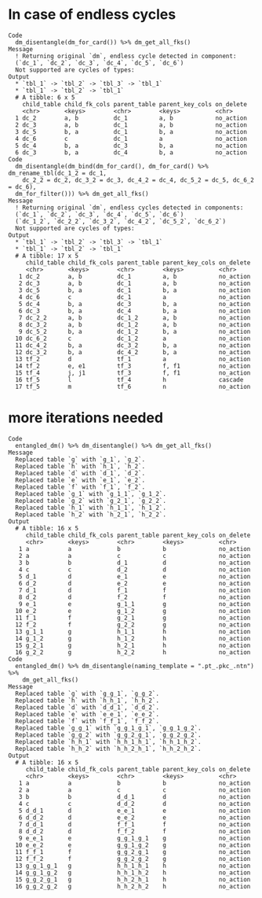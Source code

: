 # In case of endless cycles

    Code
      dm_disentangle(dm_for_card()) %>% dm_get_all_fks()
    Message
      ! Returning original `dm`, endless cycle detected in component:
      (`dc_1`, `dc_2`, `dc_3`, `dc_4`, `dc_5`, `dc_6`)
      Not supported are cycles of types:
    Output
      * `tbl_1` -> `tbl_2` -> `tbl_3` -> `tbl_1`
      * `tbl_1` -> `tbl_2` -> `tbl_1`
      # A tibble: 6 x 5
        child_table child_fk_cols parent_table parent_key_cols on_delete
        <chr>       <keys>        <chr>        <keys>          <chr>    
      1 dc_2        a, b          dc_1         a, b            no_action
      2 dc_3        a, b          dc_1         a, b            no_action
      3 dc_5        b, a          dc_1         b, a            no_action
      4 dc_6        c             dc_1         a               no_action
      5 dc_4        b, a          dc_3         b, a            no_action
      6 dc_3        b, a          dc_4         b, a            no_action
    Code
      dm_disentangle(dm_bind(dm_for_card(), dm_for_card() %>% dm_rename_tbl(dc_1_2 = dc_1,
        dc_2_2 = dc_2, dc_3_2 = dc_3, dc_4_2 = dc_4, dc_5_2 = dc_5, dc_6_2 = dc_6),
      dm_for_filter())) %>% dm_get_all_fks()
    Message
      ! Returning original `dm`, endless cycles detected in components:
      (`dc_1`, `dc_2`, `dc_3`, `dc_4`, `dc_5`, `dc_6`)
      (`dc_1_2`, `dc_2_2`, `dc_3_2`, `dc_4_2`, `dc_5_2`, `dc_6_2`)
      Not supported are cycles of types:
    Output
      * `tbl_1` -> `tbl_2` -> `tbl_3` -> `tbl_1`
      * `tbl_1` -> `tbl_2` -> `tbl_1`
      # A tibble: 17 x 5
         child_table child_fk_cols parent_table parent_key_cols on_delete
         <chr>       <keys>        <chr>        <keys>          <chr>    
       1 dc_2        a, b          dc_1         a, b            no_action
       2 dc_3        a, b          dc_1         a, b            no_action
       3 dc_5        b, a          dc_1         b, a            no_action
       4 dc_6        c             dc_1         a               no_action
       5 dc_4        b, a          dc_3         b, a            no_action
       6 dc_3        b, a          dc_4         b, a            no_action
       7 dc_2_2      a, b          dc_1_2       a, b            no_action
       8 dc_3_2      a, b          dc_1_2       a, b            no_action
       9 dc_5_2      b, a          dc_1_2       b, a            no_action
      10 dc_6_2      c             dc_1_2       a               no_action
      11 dc_4_2      b, a          dc_3_2       b, a            no_action
      12 dc_3_2      b, a          dc_4_2       b, a            no_action
      13 tf_2        d             tf_1         a               no_action
      14 tf_2        e, e1         tf_3         f, f1           no_action
      15 tf_4        j, j1         tf_3         f, f1           no_action
      16 tf_5        l             tf_4         h               cascade  
      17 tf_5        m             tf_6         n               no_action

# more iterations needed

    Code
      entangled_dm() %>% dm_disentangle() %>% dm_get_all_fks()
    Message
      Replaced table `g` with `g_1`, `g_2`.
      Replaced table `h` with `h_1`, `h_2`.
      Replaced table `d` with `d_1`, `d_2`.
      Replaced table `e` with `e_1`, `e_2`.
      Replaced table `f` with `f_1`, `f_2`.
      Replaced table `g_1` with `g_1_1`, `g_1_2`.
      Replaced table `g_2` with `g_2_1`, `g_2_2`.
      Replaced table `h_1` with `h_1_1`, `h_1_2`.
      Replaced table `h_2` with `h_2_1`, `h_2_2`.
    Output
      # A tibble: 16 x 5
         child_table child_fk_cols parent_table parent_key_cols on_delete
         <chr>       <keys>        <chr>        <keys>          <chr>    
       1 a           a             b            b               no_action
       2 a           a             c            c               no_action
       3 b           b             d_1          d               no_action
       4 c           c             d_2          d               no_action
       5 d_1         d             e_1          e               no_action
       6 d_2         d             e_2          e               no_action
       7 d_1         d             f_1          f               no_action
       8 d_2         d             f_2          f               no_action
       9 e_1         e             g_1_1        g               no_action
      10 e_2         e             g_1_2        g               no_action
      11 f_1         f             g_2_1        g               no_action
      12 f_2         f             g_2_2        g               no_action
      13 g_1_1       g             h_1_1        h               no_action
      14 g_1_2       g             h_1_2        h               no_action
      15 g_2_1       g             h_2_1        h               no_action
      16 g_2_2       g             h_2_2        h               no_action
    Code
      entangled_dm() %>% dm_disentangle(naming_template = ".pt_.pkc_.ntn") %>%
        dm_get_all_fks()
    Message
      Replaced table `g` with `g_g_1`, `g_g_2`.
      Replaced table `h` with `h_h_1`, `h_h_2`.
      Replaced table `d` with `d_d_1`, `d_d_2`.
      Replaced table `e` with `e_e_1`, `e_e_2`.
      Replaced table `f` with `f_f_1`, `f_f_2`.
      Replaced table `g_g_1` with `g_g_1_g_1`, `g_g_1_g_2`.
      Replaced table `g_g_2` with `g_g_2_g_1`, `g_g_2_g_2`.
      Replaced table `h_h_1` with `h_h_1_h_1`, `h_h_1_h_2`.
      Replaced table `h_h_2` with `h_h_2_h_1`, `h_h_2_h_2`.
    Output
      # A tibble: 16 x 5
         child_table child_fk_cols parent_table parent_key_cols on_delete
         <chr>       <keys>        <chr>        <keys>          <chr>    
       1 a           a             b            b               no_action
       2 a           a             c            c               no_action
       3 b           b             d_d_1        d               no_action
       4 c           c             d_d_2        d               no_action
       5 d_d_1       d             e_e_1        e               no_action
       6 d_d_2       d             e_e_2        e               no_action
       7 d_d_1       d             f_f_1        f               no_action
       8 d_d_2       d             f_f_2        f               no_action
       9 e_e_1       e             g_g_1_g_1    g               no_action
      10 e_e_2       e             g_g_1_g_2    g               no_action
      11 f_f_1       f             g_g_2_g_1    g               no_action
      12 f_f_2       f             g_g_2_g_2    g               no_action
      13 g_g_1_g_1   g             h_h_1_h_1    h               no_action
      14 g_g_1_g_2   g             h_h_1_h_2    h               no_action
      15 g_g_2_g_1   g             h_h_2_h_1    h               no_action
      16 g_g_2_g_2   g             h_h_2_h_2    h               no_action

